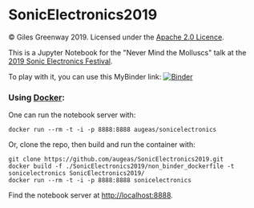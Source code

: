 # SonicElectronics2019

&copy; Giles Greenway 2019.
Licensed under the [Apache 2.0 Licence](https://www.apache.org/licenses/LICENSE-2.0.txt).

This is a Jupyter Notebook for the "Never Mind the Molluscs" talk at the [2019 Sonic Electronics Festival](https://sonicelectronicsfestival.org/).

To play with it, you can use this MyBinder link: [![Binder](https://mybinder.org/badge_logo.svg)](https://mybinder.org/v2/gh/augeas/SonicElectronics2019/master?filepath=sonic_electronics.ipynb)

### Using [Docker](https://docs.docker.com/install/):

One can run the notebook server with:

```
docker run --rm -t -i -p 8888:8888 augeas/sonicelectronics

```

Or, clone the repo, then build and run the container with:

```
git clone https://github.com/augeas/SonicElectronics2019.git
docker build -f ./SonicElectronics2019/non_binder_dockerfile -t sonicelectronics SonicElectronics2019/
docker run --rm -t -i -p 8888:8888 sonicelectronics
```

Find the notebook server at [http://localhost:8888](http://localhost:8000).


